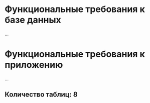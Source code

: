 # Функциональные требования к базе данных
...

# Функциональные требования к приложению
...

## Количество таблиц: 8
